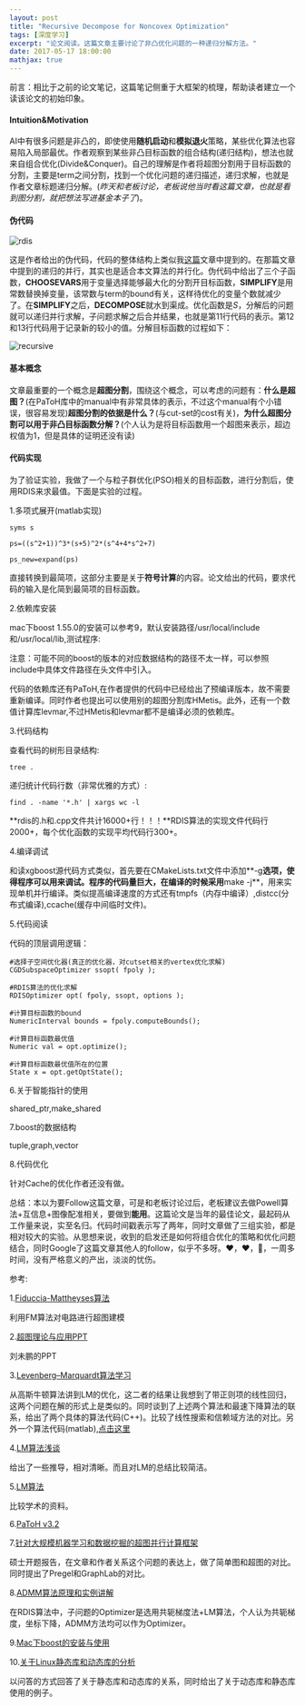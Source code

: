 ```yaml
---
layout: post
title: "Recursive Decompose for Noncovex Optimization"
tags: [深度学习]
excerpt: "论文阅读。这篇文章主要讨论了非凸优化问题的一种递归分解方法。"
date: 2017-05-17 18:00:00
mathjax: true
---
```

<script type="text/javascript" src="http://cdn.mathjax.org/mathjax/latest/MathJax.js?config=default"></script>

前言：相比于之前的论文笔记，这篇笔记侧重于大框架的梳理，帮助读者建立一个读该论文的初始印象。

#### Intuition&Motivation

AI中有很多问题是非凸的，即使使用**随机启动**和**模拟退火**策略，某些优化算法也容易陷入局部最优。作者观察到某些非凸目标函数的组合结构(递归结构)，想法也就来自组合优化(Divide&Conquer)。自己的理解是作者将超图分割用于目标函数的分割，主要是term之间分割，找到一个优化问题的递归描述，递归求解，也就是作者文章标题递归分解。(_昨天和老板讨论，老板说他当时看这篇文章，也就是看到图分割，就把想法写进基金本子了_)。

#### 伪代码

![rdis](http://wx1.sinaimg.cn/mw690/aba7d18bgy1ffvjj52045j20em0egtbm.jpg)

这是作者给出的伪代码，代码的整体结构上类似我[这篇](https://zhpmatrix.github.io/2017/05/11/adding-grouping-recursive/)文章中提到的。在那篇文章中提到的递归的并行，其实也是适合本文算法的并行化。伪代码中给出了三个子函数，**CHOOSEVARS**用于变量选择能够最大化的分割开目标函数，**SIMPLIFY**是用常数替换掉变量，该常数与term的bound有关，这样待优化的变量个数就减少了。在**SIMPLIFY**之后，**DECOMPOSE**就水到渠成。优化函数是*S*，分解后的问题就可以递归并行求解，子问题求解之后合并结果，也就是第11行代码的表示。第12和13行代码用于记录新的较小的值。分解目标函数的过程如下：

![recursive](http://wx2.sinaimg.cn/mw690/aba7d18bgy1ffvk7kebnyj20gp0aq412.jpg)

#### 基本概念

文章最重要的一个概念是**超图分割**，围绕这个概念，可以考虑的问题有：**什么是超图？**(在PaToH库中的manual中有非常具体的表示，不过这个manual有个小错误，很容易发现)**超图分割的依据是什么？**(与cut-set的cost有关)，**为什么超图分割可以用于非凸目标函数分解？**(个人认为是将目标函数用一个超图来表示，超边权值为1，但是具体的证明还没有读)

#### 代码实现

为了验证实验，我做了一个与粒子群优化(PSO)相关的目标函数，进行分割后，使用RDIS来求最值。下面是实验的过程。

1.多项式展开(matlab实现)

    syms s

    ps=((s^2+1))^3*(s+5)^2*(s^4+4*s^2+7)

    ps_new=expand(ps)

直接转换到最简项，这部分主要是关于**符号计算**的内容。论文给出的代码，要求代码的输入是化简到最简项的目标函数。

2.依赖库安装

mac下boost 1.55.0的安装可以参考9，默认安装路径/usr/local/include和/usr/local/lib,测试程序:

<script src="https://gist.github.com/zhpmatrix/f6879b053a0bdafb942a3deb801bfb2d.js"></script>

注意：可能不同的boost的版本的对应数据结构的路径不太一样，可以参照include中具体文件路径在头文件中引入。

代码的依赖库还有PaToH,在作者提供的代码中已经给出了预编译版本，故不需要重新编译。同时作者也提出可以使用别的超图分割库HMetis。此外，还有一个数值计算库levmar,不过HMetis和levmar都不是编译必须的依赖库。

3.代码结构

查看代码的树形目录结构:

    tree .

递归统计代码行数（非常优雅的方式）:

    find . -name '*.h' | xargs wc -l

**rdis的.h和.cpp文件共计16000+行！！！**RDIS算法的实现文件代码行2000+，每个优化函数的实现平均代码行300+。

4.编译调试

和读xgboost源代码方式类似，首先要在CMakeLists.txt文件中添加**-g**选项，使得程序可以用来调试。程序的代码量巨大，在编译的时候采用**make -j**，用来实现单机并行编译。类似提高编译速度的方式还有tmpfs（内存中编译）,distcc(分布式编译),ccache(缓存中间临时文件)。

5.代码阅读

代码的顶层调用逻辑：

    #选择子空间优化器(真正的优化器，对cutset相关的vertex优化求解)
    CGDSubspaceOptimizer ssopt( fpoly );
    
    #RDIS算法的优化求解
    RDISOptimizer opt( fpoly, ssopt, options );

    #计算目标函数的bound
    NumericInterval bounds = fpoly.computeBounds();
    
    #计算目标函数最优值
    Numeric val = opt.optimize();

    #计算目标函数最优值所在的位置
    State x = opt.getOptState();

6.关于智能指针的使用

shared_ptr,make_shared

7.boost的数据结构

tuple,graph,vector

8.代码优化

针对Cache的优化作者还没有做。

总结：本以为要Follow这篇文章，可是和老板讨论过后，老板建议去做Powell算法+互信息+图像配准相关，要做到**能用**。这篇论文是当年的最佳论文，最起码从工作量来说，实至名归。代码时间戳表示写了两年，同时文章做了三组实验，都是相对较大的实验。从思想来说，收到的启发还是如何将组合优化的策略和优化问题结合，同时Google了这篇文章其他人的follow，似乎不多呀。❤，❤️，🏀，一周多时间，没有严格意义的产出，淡淡的忧伤。

参考:

1.[Fiduccia-Mattheyses算法](http://blog.csdn.net/peterchan88/article/details/68952839)

利用FM算法对电路进行超图建模

2.[超图理论与应用PPT](https://wenku.baidu.com/view/6b1b0527a5e9856a56126021.html)

刘未鹏的PPT

3.[Levenberg–Marquardt算法学习](http://www.tuicool.com/articles/jEzaIbR)

从高斯牛顿算法讲到LM的优化，这二者的结果让我想到了带正则项的线性回归，这两个问题在解的形式上是类似的。同时谈到了上述两个算法和最速下降算法的联系，给出了两个具体的算法代码(C++)。比较了线性搜索和信赖域方法的对比。另外一个算法代码(matlab),[点击这里](http://www.cppblog.com/abilitytao/archive/2010/12/10/136058.html)

4.[LM算法浅谈](http://blog.csdn.net/liu14lang/article/details/53991897)

给出了一些推导，相对清晰。而且对LM的总结比较简洁。

5.[LM算法](https://wenku.baidu.com/view/b27b577d453610661ed9f4a8.html)

比较学术的资料。

6.[PaToH v3.2](http://bmi.osu.edu/~umit/software.html#datacutter)

7.[针对大规模机器学习和数据挖掘的超图并行计算框架](http://www.docin.com/p-1070025242.html)

硕士开题报告，在文章和作者关系这个问题的表达上，做了简单图和超图的对比。同时提出了Pregel和GraphLab的对比。

8.[ADMM算法原理和实例讲解](https://wenku.baidu.com/view/443092cb650e52ea54189840.html)

在RDIS算法中，子问题的Optimizer是选用共轭梯度法+LM算法，个人认为共轭梯度，坐标下降，ADMM方法均可以作为Optimizer。

9.[Mac下boost的安装与使用](http://blog.csdn.net/pyang1989/article/details/41725747)

10.[关于Linux静态库和动态库的分析](http://www.cnblogs.com/hzh1024n/archive/2009/09/17/1568357.html)

以问答的方式回答了关于静态库和动态库的关系，同时给出了关于动态库和静态库使用的例子。